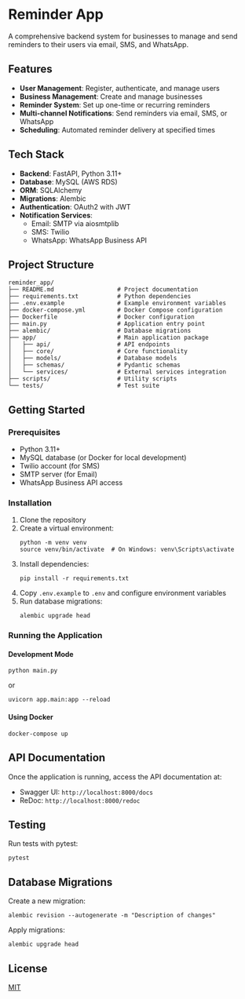 # Reminder App

A comprehensive backend system for businesses to manage and send reminders to their users via email, SMS, and WhatsApp.

## Features

- **User Management**: Register, authenticate, and manage users
- **Business Management**: Create and manage businesses
- **Reminder System**: Set up one-time or recurring reminders
- **Multi-channel Notifications**: Send reminders via email, SMS, or WhatsApp
- **Scheduling**: Automated reminder delivery at specified times

## Tech Stack

- **Backend**: FastAPI, Python 3.11+
- **Database**: MySQL (AWS RDS)
- **ORM**: SQLAlchemy
- **Migrations**: Alembic
- **Authentication**: OAuth2 with JWT
- **Notification Services**: 
  - Email: SMTP via aiosmtplib
  - SMS: Twilio
  - WhatsApp: WhatsApp Business API

## Project Structure

```
reminder_app/
├── README.md                  # Project documentation
├── requirements.txt           # Python dependencies
├── .env.example               # Example environment variables
├── docker-compose.yml         # Docker Compose configuration
├── Dockerfile                 # Docker configuration
├── main.py                    # Application entry point
├── alembic/                   # Database migrations
├── app/                       # Main application package
│   ├── api/                   # API endpoints
│   ├── core/                  # Core functionality
│   ├── models/                # Database models
│   ├── schemas/               # Pydantic schemas
│   └── services/              # External services integration
├── scripts/                   # Utility scripts
└── tests/                     # Test suite
```

## Getting Started

### Prerequisites

- Python 3.11+
- MySQL database (or Docker for local development)
- Twilio account (for SMS)
- SMTP server (for Email)
- WhatsApp Business API access

### Installation

1. Clone the repository
2. Create a virtual environment:
   ```
   python -m venv venv
   source venv/bin/activate  # On Windows: venv\Scripts\activate
   ```
3. Install dependencies:
   ```
   pip install -r requirements.txt
   ```
4. Copy `.env.example` to `.env` and configure environment variables
5. Run database migrations:
   ```
   alembic upgrade head
   ```

### Running the Application

#### Development Mode

```
python main.py
```

or 

```
uvicorn app.main:app --reload
```

#### Using Docker

```
docker-compose up
```

## API Documentation

Once the application is running, access the API documentation at:

- Swagger UI: `http://localhost:8000/docs`
- ReDoc: `http://localhost:8000/redoc`

## Testing

Run tests with pytest:

```
pytest
```

## Database Migrations

Create a new migration:

```
alembic revision --autogenerate -m "Description of changes"
```

Apply migrations:

```
alembic upgrade head
```

## License

[MIT](LICENSE)